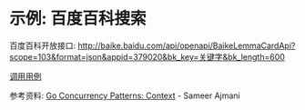 # 示例: 百度百科搜索
百度百科开放接口: http://baike.baidu.com/api/openapi/BaikeLemmaCardApi?scope=103&format=json&appid=379020&bk_key=关键字&bk_length=600  

[调用用例](http://baike.baidu.com/api/openapi/BaikeLemmaCardApi?spm=a2c6h.12873639.0.0.2f852de9arCLOL&scope=103&format=json&appid=379020&bk_key=golang&bk_length=600)


参考资料: [Go Concurrency Patterns: Context](https://blog.golang.org/context) - Sameer Ajmani    

